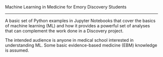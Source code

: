 Machine Learning in Medicine for Emory Discovery Students

---

A basic set of Python examples in Jupyter Notebooks that cover the basics of machine learning (ML) and how it provides a powerful set of analyses that can complement the work done in a Discovery project.

The intended audience is anyone in medical school interested in understanding ML. Some basic evidence-based medicine (EBM) knowledge is assumed.

